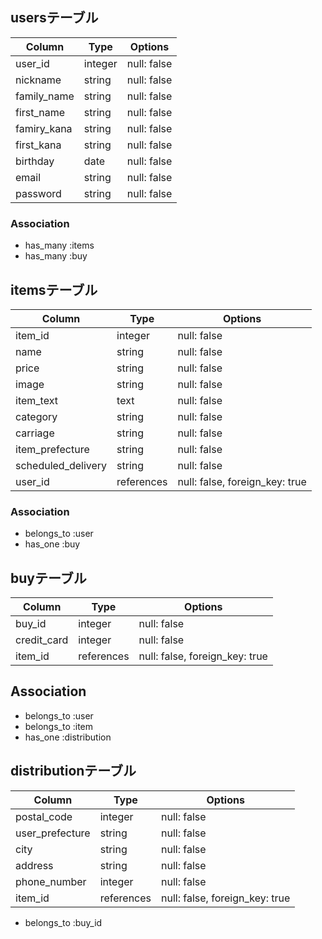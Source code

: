 ## usersテーブル

| Column             | Type       | Options                        |
| ------------------ | ---------- | ------------------------------ |
| user_id            | integer    | null: false                    |
| nickname           | string     | null: false                    |
| family_name        | string     | null: false                    |
| first_name         | string     | null: false                    |
| famiry_kana        | string     | null: false                    |
| first_kana         | string     | null: false                    |
| birthday           | date       | null: false                    |
| email              | string     | null: false                    |
| password           | string     | null: false                    |

### Association

- has_many :items
- has_many :buy

## itemsテーブル

| Column             | Type       | Options                        |
| ------------------ | ---------- | ------------------------------ |
| item_id            | integer    | null: false                    |
| name               | string     | null: false                    |
| price              | string     | null: false                    |
| image              | string     | null: false                    |
| item_text          | text       | null: false                    |
| category           | string     | null: false                    |
| carriage           | string     | null: false                    |
| item_prefecture    | string     | null: false                    |
| scheduled_delivery | string     | null: false                    |
| user_id            | references | null: false, foreign_key: true |

### Association

- belongs_to :user
- has_one :buy

## buyテーブル

| Column             | Type       | Options                        |
| ------------------ | ---------- | ------------------------------ |
| buy_id             | integer    | null: false                    |
| credit_card        | integer    | null: false                    |
| item_id            | references | null: false, foreign_key: true |

## Association

- belongs_to :user
- belongs_to :item
- has_one :distribution

## distributionテーブル

| Column             | Type       | Options                        |
| ------------------ | ---------- | ------------------------------ |
| postal_code        | integer    | null: false                    |
| user_prefecture    | string     | null: false                    |
| city               | string     | null: false                    |
| address            | string     | null: false                    |
| phone_number       | integer    | null: false                    |
| item_id            | references | null: false, foreign_key: true |

- belongs_to :buy_id